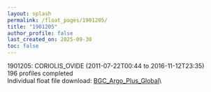 ```yaml
---
layout: splash
permalink: /float_pages/1901205/
title: "1901205"
author_profile: false
last_created_on: 2025-09-30
toc: false
---
```

 
1901205: CORIOLIS_OVIDE (2011-07-22T00:44 to 2016-11-12T23:35)\
196 profiles completed\
Individual float file download: [BGC_Argo_Plus_Global](https://ftp.soest.hawaii.edu/bgc_argo_plus/Individual_Floats/outliers_removed/1901205_Sprof_processed.nc)\
